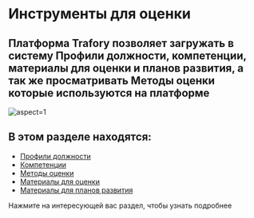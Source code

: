 # Инструменты для оценки

## Платформа Trafory позволяет загружать в систему Профили должности, компетенции, материалы для оценки и планов развития, а так же просматривать Методы оценки которые используются на платформе


 ![](/api/attachments.redirect?id=1c6722ad-87ef-4604-b348-21bc6538f7cb "aspect=1")

## В этом разделе находятся:

- [Профили должности](/doc/profili-dolzhnosti-NoORVWx400)
- [Компетенции](/doc/kompetencii-1LojxbSKRD)
- [Методы оценки](/doc/metody-ocenki-2YPg3u37kK)
- [Материалы для оценки](/doc/materialy-dlya-ocenki-5McEigRUZF)
- [Материалы для планов развития](/doc/materialy-dlya-ocenki-5McEigRUZF)

  

Нажмите на интересующей вас раздел, чтобы узнать подробнее